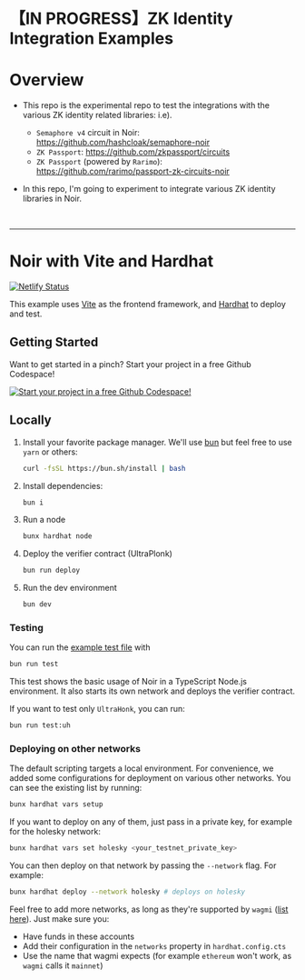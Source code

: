 # 【IN PROGRESS】ZK Identity Integration Examples

# Overview
- This repo is the experimental repo to test the integrations with the various ZK identity related libraries:
  i.e).   
  - `Semaphore v4` circuit in Noir: https://github.com/hashcloak/semaphore-noir
  - `ZK Passport`: https://github.com/zkpassport/circuits
  - `ZK Passport` (powered by `Rarimo`): https://github.com/rarimo/passport-zk-circuits-noir 


- In this repo, I'm going to experiment to integrate various ZK identity libraries in Noir.


<br>

<hr>

# Noir with Vite and Hardhat

[![Netlify Status](https://api.netlify.com/api/v1/badges/e4bd1ebc-6be1-4ed2-8be8-18f70382ae22/deploy-status)](https://app.netlify.com/sites/noir-vite-hardhat/deploys)

This example uses [Vite](https://vite.dev/) as the frontend framework, and
[Hardhat](https://hardhat.org/) to deploy and test.

## Getting Started

Want to get started in a pinch? Start your project in a free Github Codespace!

[![Start your project in a free Github Codespace!](https://github.com/codespaces/badge.svg)](https://codespaces.new/noir-lang/noir-starter/tree/main)

## Locally

1. Install your favorite package manager. We'll use [bun](https://bun.sh/docs/installation) but feel
   free to use `yarn` or others:

   ```bash
   curl -fsSL https://bun.sh/install | bash
   ```

2. Install dependencies:

   ```bash
   bun i
   ```

3. Run a node

   ```bash
   bunx hardhat node
   ```

4. Deploy the verifier contract (UltraPlonk)

   ```bash
   bun run deploy
   ```

5. Run the dev environment

   ```bash
   bun dev
   ```

### Testing

You can run the [example test file](./test/index.test.ts) with

```bash
bun run test
```

This test shows the basic usage of Noir in a TypeScript Node.js environment. It also starts its own network and deploys the verifier contract.

If you want to test only `UltraHonk`, you can run:

```bash
bun run test:uh
```

### Deploying on other networks

The default scripting targets a local environment. For convenience, we added some configurations for
deployment on various other networks. You can see the existing list by running:

```bash
bunx hardhat vars setup
```

If you want to deploy on any of them, just pass in a private key, for example for the holesky
network:

```bash
bunx hardhat vars set holesky <your_testnet_private_key>
```

You can then deploy on that network by passing the `--network` flag. For example:

```bash
bunx hardhat deploy --network holesky # deploys on holesky
```

Feel free to add more networks, as long as they're supported by `wagmi`
([list here](https://wagmi.sh/react/api/chains#available-chains)). Just make sure you:

- Have funds in these accounts
- Add their configuration in the `networks` property in `hardhat.config.cts`
- Use the name that wagmi expects (for example `ethereum` won't work, as `wagmi` calls it `mainnet`)
